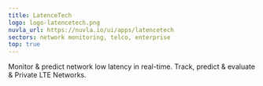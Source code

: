 ```yaml
---
title: LatenceTech
logo: logo-latencetech.png
nuvla_url: https://nuvla.io/ui/apps/latencetech
sectors: network monitoring, telco, enterprise
top: true
---
```

Monitor &amp; predict network low latency in real-time. Track, predict &amp; evaluate &amp; Private LTE Networks.
